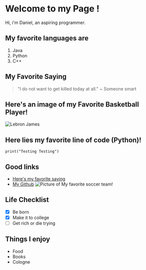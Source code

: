 # Welcome to my Page !

Hi, i'm Daniel, an aspiring programmer.

## My favorite languages are 

1. Java 
2. Python
3. C++

## My Favorite Saying

>"I do not want to get killed today at all." ~ Someone smart

## Here's an image of my Favorite Basketball Player!

![Lebron James](https://www.usatoday.com/gcdn/authoring/authoring-images/2024/12/03/USAT/76735276007-usatsi-24895997.jpg)

## Here lies my favorite line of code (Python)!
```
print("Testing Testing")
```

## Good links
- [Here's my favorite saying](#My-Favorite-Saying)         
- [My Github](https://github.com/dahossou)
![Picture of My favorite soccer team!](https://static.independent.co.uk/2024/11/02/21/SEI228115512.jpg)


## Life Checklist

- [x] Be born
- [x] Make it to college
- [ ] Get rich or die trying

## Things I enjoy

- Food
- Books 
- Cologne